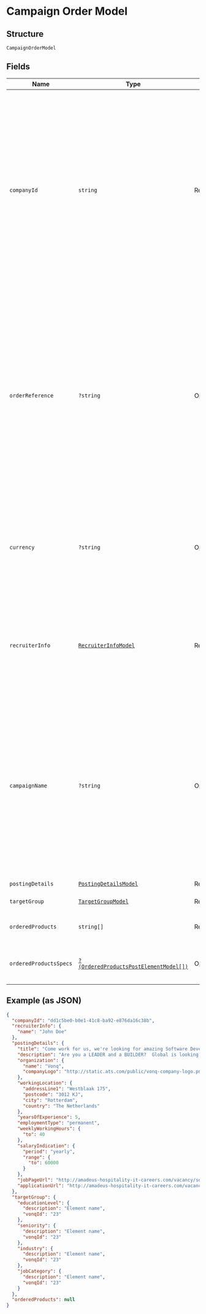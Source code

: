 
# Campaign Order Model

## Structure

`CampaignOrderModel`

## Fields

| Name | Type | Tags | Description | Getter | Setter |
|  --- | --- | --- | --- | --- | --- |
| `companyId` | `string` | Required | A vendor-related unique identification for the Company that's making the order. Doesn't affect the<br>order process at all, but provides a method for later filtering by this identification. It's also<br>used when creating a unified report of Campaign orders made in a period of time. | getCompanyId(): string | setCompanyId(string companyId): void |
| `orderReference` | `?string` | Optional | A vendor-related Reference number for the order. This could be a PO number or an Invoice number.<br>Doesn't affect the order process at all, but provides a way for the ATS to identify the specific<br>order for their internal billing process<br>Maximum length of this field is 80 symbols | getOrderReference(): ?string | setOrderReference(?string orderReference): void |
| `currency` | `?string` | Optional | An ISO 4217 code for a currency to use for order invoicing.<br>Currently only GBP and USD are supported. Default currency is EUR. | getCurrency(): ?string | setCurrency(?string currency): void |
| `recruiterInfo` | [`RecruiterInfoModel`](../../doc/models/recruiter-info-model.md) | Required | Recruiter is the user creating the campaign and you may want to use this to provide filtering by recruiter for groups sharing an account. | getRecruiterInfo(): RecruiterInfoModel | setRecruiterInfo(RecruiterInfoModel recruiterInfo): void |
| `campaignName` | `?string` | Optional | Campaign name as it's going to be listed. Doesn't have to resemble the Posting Title.<br>For example, the Campaign name could be **Software Development Manager** while the Posting<br>title could be **Want to lead a Team of Software Developers? Join us** | getCampaignName(): ?string | setCampaignName(?string campaignName): void |
| `postingDetails` | [`PostingDetailsModel`](../../doc/models/posting-details-model.md) | Required | - | getPostingDetails(): PostingDetailsModel | setPostingDetails(PostingDetailsModel postingDetails): void |
| `targetGroup` | [`TargetGroupModel`](../../doc/models/target-group-model.md) | Required | - | getTargetGroup(): TargetGroupModel | setTargetGroup(TargetGroupModel targetGroup): void |
| `orderedProducts` | `string[]` | Required | A list of the Products selected by the user. | getOrderedProducts(): array | setOrderedProducts(array orderedProducts): void |
| `orderedProductsSpecs` | [`?(OrderedProductsPostElementModel[])`](../../doc/models/ordered-products-post-element-model.md) | Optional | Specification object for some of the ordered products | getOrderedProductsSpecs(): ?array | setOrderedProductsSpecs(?array orderedProductsSpecs): void |

## Example (as JSON)

```json
{
  "companyId": "dd1c5be0-b0e1-41c8-ba92-e876da16c38b",
  "recruiterInfo": {
    "name": "John Doe"
  },
  "postingDetails": {
    "title": "Come work for us, we're looking for amazing Software Developers",
    "description": "Are you a LEADER and a BUILDER?  Global is looking for individuals who are dynamic, sales-oriented, and who want to control their destiny.  With a full training programme and consistent support, Global will provide you with the tools to excel in this very lucrative business.",
    "organization": {
      "name": "Vonq",
      "companyLogo": "http://static.ats.com/public/vonq-company-logo.png"
    },
    "workingLocation": {
      "addressLine1": "Westblaak 175",
      "postcode": "3012 KJ",
      "city": "Rotterdam",
      "country": "The Netherlands"
    },
    "yearsOfExperience": 5,
    "employmentType": "permanent",
    "weeklyWorkingHours": {
      "to": 40
    },
    "salaryIndication": {
      "period": "yearly",
      "range": {
        "to": 60000
      }
    },
    "jobPageUrl": "http://amadeus-hospitality-it-careers.com/vacancy/software-development-manager-breda",
    "applicationUrl": "http://amadeus-hospitality-it-careers.com/vacancy/software-development-manager-breda/apply"
  },
  "targetGroup": {
    "educationLevel": {
      "description": "Element name",
      "vonqId": "23"
    },
    "seniority": {
      "description": "Element name",
      "vonqId": "23"
    },
    "industry": {
      "description": "Element name",
      "vonqId": "23"
    },
    "jobCategory": {
      "description": "Element name",
      "vonqId": "23"
    }
  },
  "orderedProducts": null
}
```

